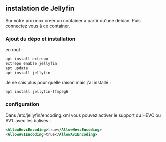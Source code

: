 ## instalation de Jellyfin
Sur votre proxmox creer un container à partir du'une debian. Puis connectez vous à ce container. 

### Ajout du dépo et installation
en root : 
~~~bash
apt install extrepo
extrepo enable jellyfin
apt update
apt install jellyfin
~~~

Je ne sais plus pour quelle raison mais j'ai installé :
~~~bash
apt install jellyfin-ffmpeg6
~~~

### configuration 
Dans /etc/jellyfin/encoding.xml vous pouvez activer le support du HEVC ou AV1. avec les balises :
~~~xml
<AllowHevcEncoding>true</AllowHevcEncoding>
<AllowAv1Encoding>true</AllowAv1Encoding>
~~~



